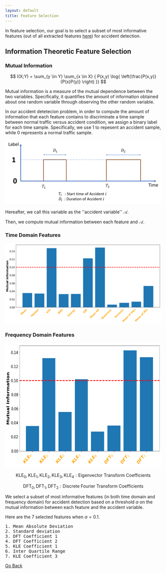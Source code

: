 ```yaml
---
layout: default
title: Feature Selection
---
```


In feature selection, our goal is to select a subset of most informative features (out of all extracted features [here](./feat_extract.html)) for accident detection. 

## Information Theoretic Feature Selection

### Mutual Information

$$ I(X;Y) = \sum_{y \in Y} \sum_{x \in X}  { P(x,y) \log{ \left(\frac{P(x,y)}{P(x)P(y)} \right) }} $$

Mutual information is a measure of the mutual dependence between the two variables. Specifically, it quantifies the amount of information obtained about one random variable through observing the other random variable. 

In our accident detetecion problem, in order to compute the amount of information that each feature contains to discriminate a time sample between normal traffic versus accident condition, we assign a binary label for each time sample. Specifically, we use $1$ to repesent an accident sample, while $0$ represents a normal traffic sample. 

![labels](../images/labels.png)

Hereafter, we call this variable as the ''accident variable'' $\mathcal{A}$.

Then, we compute mutual information between each feature and $\mathcal{A}$. 

### Time Domain Features

![MI_time](../images/mi_time.png)

### Frequency Domain Features


 <p align="center">
       <img src="../images/mi_freq.png" height="400" width="700">
   </p>


$$ \text{KLE}_0, \text{KLE}_1, \text{KLE}_2, \text{KLE}_3, \text{KLE}_4 : \text{Eigenvector Transform Coefficients} $$

$$ \text{DFT}_0, \text{DFT}_1, \text{DFT}_2 : \text{Discrete Fourier Transform Coefficients} $$


We select a subset of most informative features (in both time domain and frequency domain) for accident detection based on a threshold $\alpha$ on the mutual information between each feature and the accident variable.

Here are the 7 selected features when  $\alpha =0.1$.

<pre>
1. Mean Absolute Deviation                                                    
2. Standard deviation               
3. DFT Coefficient 1                 
4. DFT Coefficient 2
5. KLE Coefficient 1
6. Inter Quartile Range
7. KLE Coefficient 3
</pre>

[Go Back](../)
